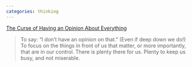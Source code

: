 ```yaml
---
categories: thinking
---
```



<p><a href="https://dailystoic.com/curse-opinion-everything/" target="_blank">The Curse of Having an Opinion About Everything</a></p>

<blockquote>To say: “I don’t have an opinion on that.” (Even if deep down we do!) To focus on the things in front of us that matter, or more importantly, that are in our control. There is plenty there for us. Plenty to keep us busy, and not miserable.</blockquote>

